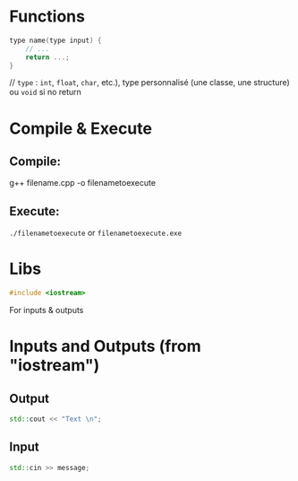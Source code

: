 # Functions
```cpp
type name(type input) {
    // ...
    return ...;
}
```
// `type` : `int`, `float`, `char`, etc.), type personnalisé (une classe, une structure) ou  `void` si no return

# Compile & Execute
## Compile:
g++ filename.cpp -o filenametoexecute

## Execute:
`./filenametoexecute` or `filenametoexecute.exe`

# Libs
```cpp
#include <iostream>
```
For inputs & outputs

# Inputs and Outputs (from "iostream")
## Output
```cpp
std::cout << "Text \n";
```

## Input
```cpp
std::cin >> message;
```
